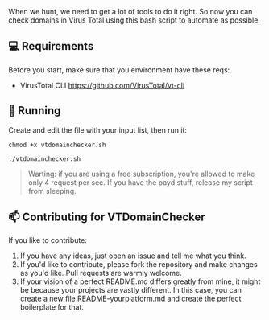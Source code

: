 When we hunt, we need to get a lot of tools to do it right. So now you can check domains in Virus Total using this bash script to automate as possible.

## 💻 Requirements

Before you start, make sure that you environment have these reqs:

* VirusTotal CLI
https://github.com/VirusTotal/vt-cli

## 🚀 Running

Create and edit the file with your input list, then run it:
```
chmod +x vtdomainchecker.sh
```
```
./vtdomainchecker.sh
```
> Warting: if you are using a free subscription, you're allowed to make only 4 request per sec. If you have the payd stuff, release my script from sleeping.

## 📫 Contributing for VTDomainChecker

If you like to contribute:

1. If you have any ideas, just open an issue and tell me what you think.
2. If you'd like to contribute, please fork the repository and make changes as you'd like. Pull requests are warmly welcome.
3. If your vision of a perfect README.md differs greatly from mine, it might be because your projects are vastly different. In this case, you can create a new file README-yourplatform.md and create the perfect boilerplate for that.
